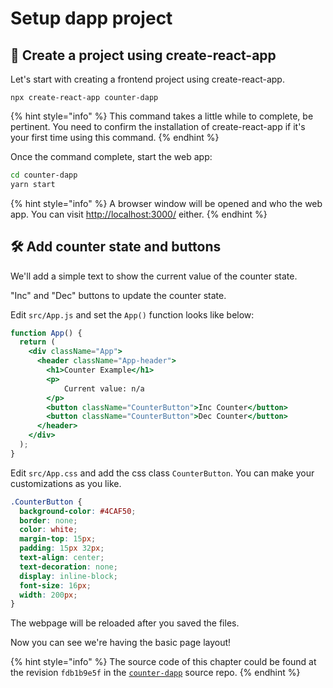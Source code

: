 # Setup dapp project

## 🌽 Create a project using create-react-app

Let's start with creating a frontend project using create-react-app. 

```
npx create-react-app counter-dapp
```

{% hint style="info" %}
 This command takes a little while to complete, be pertinent. You need to confirm the installation of create-react-app if it's your first time using this command.
{% endhint %}

Once the command complete, start the web app:

```bash
cd counter-dapp
yarn start
```

{% hint style="info" %}
A browser window will be opened and who the web app. You can visit [http://localhost:3000/](http://localhost:3000/) either. 
{% endhint %}

## 🛠 Add counter state and buttons

We'll add a simple text to show the current value of the counter state.

"Inc" and "Dec" buttons to update the counter state. 

Edit `src/App.js` and set the `App()` function looks like below:

```jsx
function App() {
  return (
    <div className="App">
      <header className="App-header">
        <h1>Counter Example</h1>
        <p>
            Current value: n/a
        </p>
        <button className="CounterButton">Inc Counter</button>
        <button className="CounterButton">Dec Counter</button>
      </header>
    </div>
  );
}
```

Edit `src/App.css` and add the css class `CounterButton`. You can make your customizations as you like.

```css
.CounterButton {
  background-color: #4CAF50;
  border: none;
  color: white;
  margin-top: 15px;
  padding: 15px 32px;
  text-align: center;
  text-decoration: none;
  display: inline-block;
  font-size: 16px;
  width: 200px;
}
```

The webpage will be reloaded after you saved the files.

Now you can see we're having the basic page layout!

{% hint style="info" %}
The source code of this chapter could be found at the revision `fdb1b9e5f` in the [`counter-dapp`](https://github.com/clover-network/example-counter-dapp) source repo.
{% endhint %}

